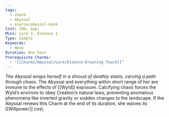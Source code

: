 ```yaml
---
tags:
  - charm
  - Abyssal
  - source/abyssal-book
Cost: 10m, 1wp;
Mins: Lore 3, Essence 1
Type: Simple
Keywords:
  - None
Duration: One hour
Prerequisite Charms:
  - "[[Charms/Abyssal/Lore/Essence-Draining Touch]]"
---
```

*The Abyssal wraps herself in a shroud of deathly stasis, carving a path through chaos.*
The Abyssal and everything within short range of her are immune to the effects of [[Wyld]] exposure. Calcifying chaos forces the Wyld’s environs to obey Creation’s natural laws, preventing anomalous phenomena like inverted gravity or sudden changes to the landscape.
If the Abyssal renews this Charm at the end of its duration, she waives its [[Willpower]] cost.